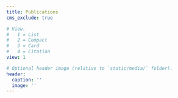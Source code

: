 ```yaml
---
title: Publications
cms_exclude: true

# View.
#   1 = List
#   2 = Compact
#   3 = Card
#   4 = Citation
view: 1

# Optional header image (relative to `static/media/` folder).
header:
  caption: ''
  image: ''
---
```


<!-- A complete list of my publications is available in [Google Scholar](https://scholar.google.com/citations?user=9ONkJZAAAAAJ). -->